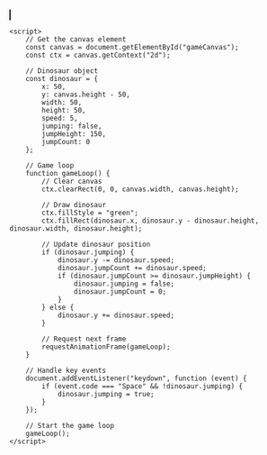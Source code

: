 <!DOCTYPE html>
<html>
<head>
    <title>Dinosaur Game</title>
    <style>
        canvas {
            border: 1px solid black;
        }
    </style>
</head>
<body>
    <canvas id="gameCanvas" width="800" height="400"></canvas>

    <script>
        // Get the canvas element
        const canvas = document.getElementById("gameCanvas");
        const ctx = canvas.getContext("2d");

        // Dinosaur object
        const dinosaur = {
            x: 50,
            y: canvas.height - 50,
            width: 50,
            height: 50,
            speed: 5,
            jumping: false,
            jumpHeight: 150,
            jumpCount: 0
        };

        // Game loop
        function gameLoop() {
            // Clear canvas
            ctx.clearRect(0, 0, canvas.width, canvas.height);

            // Draw dinosaur
            ctx.fillStyle = "green";
            ctx.fillRect(dinosaur.x, dinosaur.y - dinosaur.height, dinosaur.width, dinosaur.height);

            // Update dinosaur position
            if (dinosaur.jumping) {
                dinosaur.y -= dinosaur.speed;
                dinosaur.jumpCount += dinosaur.speed;
                if (dinosaur.jumpCount >= dinosaur.jumpHeight) {
                    dinosaur.jumping = false;
                    dinosaur.jumpCount = 0;
                }
            } else {
                dinosaur.y += dinosaur.speed;
            }

            // Request next frame
            requestAnimationFrame(gameLoop);
        }

        // Handle key events
        document.addEventListener("keydown", function (event) {
            if (event.code === "Space" && !dinosaur.jumping) {
                dinosaur.jumping = true;
            }
        });

        // Start the game loop
        gameLoop();
    </script>
</body>
</html>
